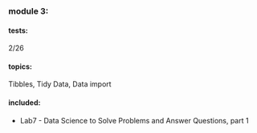 ### module 3:

#### tests:
2/26

#### topics:

Tibbles, Tidy Data, Data import

#### included:
* Lab7 - Data Science to Solve Problems and Answer Questions, part 1
